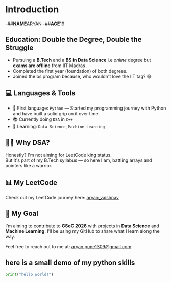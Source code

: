 #  Introduction
-##**NAME**ARYAN
-##**AGE**19

## Education: Double the Degree, Double the Struggle

- Pursuing a **B.Tech** and a **BS in Data Science** i.e *online* degree but **exams are offline** from IIT Madras .
- Completed the first year (foundation) of both degrees.
- Joined the bs program because, who wouldn't love the IIT tag? 😅

## 💻 Languages & Tools

- 🐍 First language: `Python` — Started my programming journey with Python and have built a solid grip on it over time.
- 📚 Currently doing `DSA` in `C++`
- 🧠 Learning: `Data Science`, `Machine Learning`

## 🤷‍♂️ Why DSA?

Honestly? I'm not aiming for LeetCode king status.  
But it's part of my B.Tech syllabus — so here I am, battling arrays and pointers like a warrior.

## 📊 My LeetCode

Check out my LeetCode journey here: [aryan_vaishnav](https://leetcode.com/u/aryan_vaishnav/)

## 🎯 My Goal

I'm aiming to contribute to **GSoC 2026** with projects in **Data Science** and **Machine Learning**. I'll be using my GitHub to share what I learn along the way.

Feel free to reach out to me at: [aryan.pune1309@gmail.com](mailto:aryan.pune1309@gmail.com)
## here is a small demo of my **python** skills
```python
print("hello world!")



